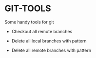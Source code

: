 # GIT-TOOLS
Some handy tools for git

- Checkout all remote branches

- Delete all local branches with pattern

- Delete all remote branches with pattern
